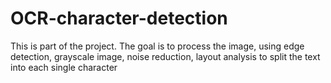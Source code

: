 # OCR-character-detection
This is part of the project. The goal is to process the image, using edge detection, grayscale image, noise reduction, layout analysis to split the text into each single character
